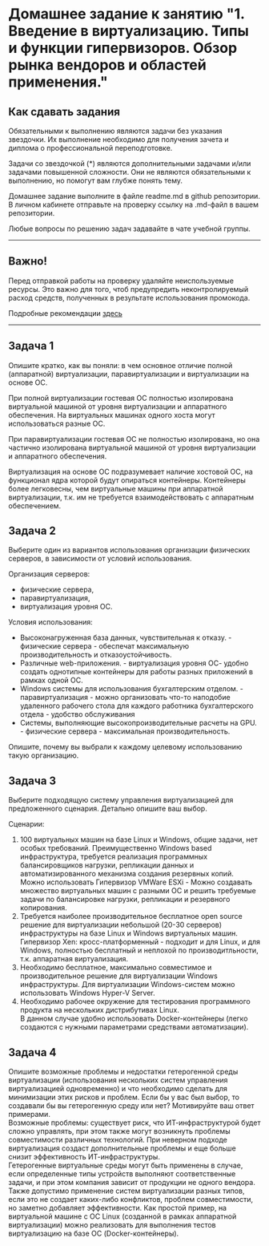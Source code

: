 # Домашнее задание к занятию "1. Введение в виртуализацию. Типы и функции гипервизоров. Обзор рынка вендоров и областей применения."


## Как сдавать задания

Обязательными к выполнению являются задачи без указания звездочки. Их выполнение необходимо для получения зачета и диплома о профессиональной переподготовке.

Задачи со звездочкой (*) являются дополнительными задачами и/или задачами повышенной сложности. Они не являются обязательными к выполнению, но помогут вам глубже понять тему.

Домашнее задание выполните в файле readme.md в github репозитории. В личном кабинете отправьте на проверку ссылку на .md-файл в вашем репозитории.

Любые вопросы по решению задач задавайте в чате учебной группы.

---

## Важно!

Перед отправкой работы на проверку удаляйте неиспользуемые ресурсы.
Это важно для того, чтоб предупредить неконтролируемый расход средств, полученных в результате использования промокода.

Подробные рекомендации [здесь](https://github.com/netology-code/virt-homeworks/blob/virt-11/r/README.md)

---

## Задача 1

Опишите кратко, как вы поняли: в чем основное отличие полной (аппаратной) виртуализации, паравиртуализации и виртуализации на основе ОС.

При полной виртуализации гостевая ОС полностью изолирована виртуальной машиной от уровня виртуализации и аппаратного обеспечения. На виртуальных машинах одного хоста могут использоваться разные ОС.

При паравиртуализации гостевая ОС не полностью изолирована, но она частично изолирована виртуальной машиной от уровня виртуализации и аппаратного обеспечения.

Виртуализация на основе ОС подразумевает наличие хостовой ОС, на функционал ядра которой будут опираться контейнеры. Контейнеры более легковесны, чем виртуальные машины при аппаратной виртуализации, т.к. им не требуется взаимодействовать с аппаратным обеспечением.

## Задача 2

Выберите один из вариантов использования организации физических серверов, в зависимости от условий использования.

Организация серверов:
- физические сервера,
- паравиртуализация,
- виртуализация уровня ОС.

Условия использования:
- Высоконагруженная база данных, чувствительная к отказу. - физические сервера - обеспечат максимальную производительность и отказоустойчивость.
- Различные web-приложения. - виртуализация уровня ОС- удобно создать однотипные контейнеры для работы разных приложений в рамках одной ОС.
- Windows системы для использования бухгалтерским отделом. - паравиртуализация - можно организовать что-то наподобие удаленного рабочего стола для каждого работника бухгалтерского отдела - удобство обслуживания
- Системы, выполняющие высокопроизводительные расчеты на GPU. - физические сервера  - максимальная производительность.

Опишите, почему вы выбрали к каждому целевому использованию такую организацию.

## Задача 3

Выберите подходящую систему управления виртуализацией для предложенного сценария. Детально опишите ваш выбор.

Сценарии:

1. 100 виртуальных машин на базе Linux и Windows, общие задачи, нет особых требований. Преимущественно Windows based инфраструктура, требуется реализация программных балансировщиков нагрузки, репликации данных и автоматизированного механизма создания резервных копий.  
Можно использовать Гипервизор VMWare ESXi - Можно создавать множество виртуальных машин с разными ОС и решить требуемые задачи по балансировке нагрузки, репликации и резервного копирования. 
2. Требуется наиболее производительное бесплатное open source решение для виртуализации небольшой (20-30 серверов) инфраструктуры на базе Linux и Windows виртуальных машин.  
Гипервизор Xen: кросc-платформенный - подходит и для Linux, и для Windows, полностью бесплатный и неплохой по производитльности, т.к. аппаратная виртуализация.  
3. Необходимо бесплатное, максимально совместимое и производительное решение для виртуализации Windows инфраструктуры.
Для виртуализации Windows-систем можно использовать Windows Hyper-V Server.
4. Необходимо рабочее окружение для тестирования программного продукта на нескольких дистрибутивах Linux.  
В данном случае удобно использовать Docker-контейнеры (легко создаются с нужными параметрами средствами автоматизации).

## Задача 4

Опишите возможные проблемы и недостатки гетерогенной среды виртуализации (использования нескольких систем управления виртуализацией одновременно) и что необходимо сделать для минимизации этих рисков и проблем. Если бы у вас был выбор, то создавали бы вы гетерогенную среду или нет? Мотивируйте ваш ответ примерами.  
Возможные проблемы: существует риск, что ИТ-инфраструктурой будет сложно управлять, при этом также могут возникнуть проблемы совместимости различных технологий. При неверном подходе виртуализация создаст дополнительные проблемы и еще больше снизит эффективность ИТ-инфраструктуры.  
Гетерогенные виртуальные среды могут быть применены в случае, если определенные типы устройств выполняют соответственные задачи, и при этом компания зависит от продукции не одного вендора. Также допустимо применение систем виртуализации разных типов, если это не создает каких-либо конфликтов, проблем совместимости, но заметно добавляет эффективности. Как простой пример, на виртуальной машине с ОС Linux (созданной в рамках аппаратной виртуализации) можно реализовать для выполнения тестов виртуализацию на базе ОС (Docker-контейнеры).  

